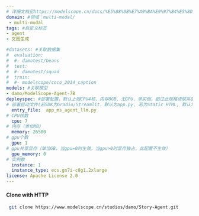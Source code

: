 ```yaml
---
# 详细文档见https://modelscope.cn/docs/%E5%88%9B%E7%A9%BA%E9%97%B4%E5%8D%A1%E7%89%87
domain: #领域：multi-modal/
 - multi-modal 
tags: #自定义标签
- agent
- 文图生成

#datasets: #关联数据集
#  evaluation: 
#  #- damotest/beans
#  test:
#  #- damotest/squad
#  train:
#  #- modelscope/coco_2014_caption
models: #关联模型
- damo/ModelScope-Agent-7B
deployspec: #部署配置，默认上限CPU4核、内存8GB、无GPU、单实例，超过此规格请联系管理员配置才能生效
# 部署启动文件(若SDK为Gradio/Streamlit，默认为app.py, 若为Static HTML, 默认为index.html)
  entry_file:  app_ms_agent_llm.py
# CPU核数
  cpu: 7
# 内存（单位MB)
  memory: 26500
# gpu个数
  gpu: 1 
# gpu共享显存（单位GB，当gpu=0时生效，当gpu>0时显存独占，此配置不生效）
  gpu_memory: 0
# 实例数
  instance: 1
  instance_type: ecs.gn7i-c8g1.2xlarge
license: Apache License 2.0
---
```

#### Clone with HTTP
```bash
 git clone https://www.modelscope.cn/studios/damo/Story-Agent.git
```

